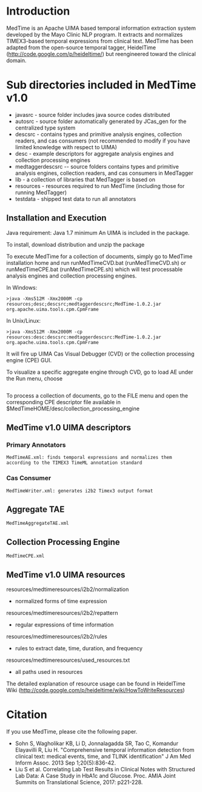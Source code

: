 # Introduction

MedTime is an Apache UIMA based temporal information extraction system developed by the Mayo Clinic NLP program. It extracts and normalizes TIMEX3-based temporal expressions from clinical text. MedTime has been adapted from the open-source temporal tagger, HeidelTime (http://code.google.com/p/heideltime/) but reengineered toward the clinical domain.

#  Sub directories included in MedTime v1.0
 
* javasrc - source folder includes java source codes distributed
* autosrc - source folder automatically generated by JCas_gen for the centralized type system 
* descsrc - contains types and primitive analysis engines, collection readers, and cas consumers (not recommended to modify if you have limited knowledge with respect to UIMA)
* desc - example descriptors for aggregate analysis engines and collection processing engines
* medtaggerdescsrc -- source folders contains types and primitive analysis engines, collection readers, and cas consumers in MedTagger
* lib - a collection of libraries that MedTagger is based on
* resources - resources required to run MedTime (including those for running MedTagger)
* testdata - shipped test data to run all annotators
 
 
## Installation and Execution

Java requirement: Java 1.7 minimum
An UIMA is included in the package.

To install, download distribution and unzip the package 

To execute MedTime for a collection of documents, simply go to MedTime installation home 
and run runMedTimeCVD.bat (runMedTimeCVD.sh) or runMedTimeCPE.bat (runMedTimeCPE.sh)
 which will test processable analysis engines and collection processing engines.

In Windows:
```>java -Xms512M -Xmx2000M -cp resources;desc;descsrc;medtaggerdescsrc;MedTime-1.0.2.jar org.apache.uima.tools.cvd.CVD
>java -Xms512M -Xmx2000M -cp resources;desc;descsrc;medtaggerdescsrc;MedTime-1.0.2.jar org.apache.uima.tools.cpm.CpmFrame
``` 
In Unix/Linux:
```>java -Xms512M -Xmx2000M -cp resources:desc:descsrc:medtaggerdescsrc:MedTime-1.0.2.jar org.apache.uima.tools.cvd.CVD
>java -Xms512M -Xmx2000M -cp resources:desc:descsrc:medtaggerdescsrc:MedTime-1.0.2.jar org.apache.uima.tools.cpm.CpmFrame
```

It will fire up UIMA Cas Visual Debugger (CVD) or the collection processing engine (CPE) GUI. 

To visualize a specific aggregate engine through CVD, go to load AE under the Run menu,  choose 
```$MedTimeHOME/desc/medtimedesc/aggregate_analysis_engine/MedTimeAggregateTAE.xml. Then click Run MedTimeAggregateTAE. The extracted TIMEX3 expressions can be found under org.ohnlp.medtime.type.MedTimex3.
```

To process a collection of documents, go to the FILE menu and open the corresponding CPE descriptor file 
available in $MedTimeHOME/desc/collection_processing_engine

## MedTime v1.0 UIMA descriptors

### Primary Annotators
	MedTimeAE.xml: finds temporal expressions and normalizes them according to the TIMEX3 TimeML annotation standard

### Cas Consumer
	MedTimeWriter.xml: generates i2b2 Timex3 output format

## Aggregate TAE
	MedTimeAggregateTAE.xml 
	
## Collection Processing Engine
	MedTimeCPE.xml 

## MedTime v1.0 UIMA resources

resources/medtimeresources/i2b2/normalization
- normalized forms of time expression

resources/medtimeresources/i2b2/repattern
- regular expressions of time information

resources/medtimeresources/i2b2/rules
- rules to extract date, time, duration, and frequency

resources/medtimeresources/used\_resources.txt
- all paths used in resources

The detailed explanation of resource usage can be found in HeidelTime Wiki (http://code.google.com/p/heideltime/wiki/HowToWriteResources)

# Citation

If you use MedTime, please cite the following paper.
* Sohn S, Wagholikar KB, Li D, Jonnalagadda SR, Tao C, Komandur Elayavilli R, Liu H. "Comprehensive temporal information detection from clinical text: medical events, time, and TLINK identification" J Am Med Inform Assoc. 2013 Sep 1;20(5):836-42.
* Liu S et al. Correlating Lab Test Results in Clinical Notes with Structured Lab Data: A Case Study in HbA1c and Glucose. Proc. AMIA Joint Summits on Translational Science, 2017: p221-228.  



